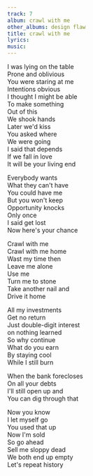 ```yaml
---
track: 7
album: crawl with me
other_albums: design flaw
title: crawl with me
lyrics: 
music: 
---
```

I was lying on the table  
Prone and oblivious  
You were staring at me  
Intentions obvious  
I thought I might be able  
To make something  
Out of this  
We shook hands  
Later we'd kiss  
You asked where  
We were going  
I said that depends  
If we fall in love  
It will be your living end  
  
Everybody wants  
What they can't have  
You could have me  
But you won't keep  
Opportunity knocks  
Only once  
I said get lost  
Now here's your chance  
  
Crawl with me  
Crawl with me home  
Wast my time then  
Leave me alone  
Use me  
Turn me to stone  
Take another nail and  
Drive it home  
  
All my investments  
Get no return  
Just double-digit interest  
on nothing learned  
So why continue  
What do you earn  
By staying cool  
While I still burn  
  
When the bank forecloses  
On all your debts  
I'll still open up and  
You can dig through that  
  
Now you know  
I let myself go  
You used that up  
Now I'm sold  
So go ahead  
Sell me sloppy dead  
We both end up empty  
Let's repeat history  
